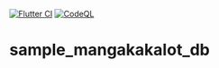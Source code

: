 [![Flutter CI](https://github.com/manga-scrapers/simple_mangakakalot_db/actions/workflows/flutter.yml/badge.svg)](https://github.com/manga-scrapers/simple_mangakakalot_db/actions/workflows/flutter.yml)  [![CodeQL](https://github.com/manga-scrapers/simple_mangakakalot_db/actions/workflows/codeql.yml/badge.svg)](https://github.com/manga-scrapers/simple_mangakakalot_db/actions/workflows/codeql.yml)

# sample_mangakakalot_db
